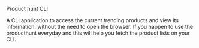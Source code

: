[logo]: https://github.com/sibis/producthunt-cli/blob/master/logo.png "Product Hunt"

Product hunt CLI

A CLI application to access the current trending products and view its information, without the need to open the browser. If you happen to use the producthunt everyday and this will help you fetch the product lists on your CLI. 


